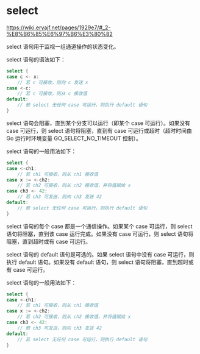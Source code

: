 # select
https://wiki.eryajf.net/pages/1929e7/#_2-%E8%B6%85%E6%97%B6%E3%80%82

select 语句用于监视一组通道操作的状态变化。

select 语句的语法如下：

```go
select {
case c <- x:
    // 若 c 可接收，则向 c 发送 x
case <-c:
    // 若 c 可接收，则从 c 接收值
default:
    // 若 select 无任何 case 可运行，则执行 default 语句
}
``` 
select 语句会阻塞，直到某个分支可以运行（即某个 case 可运行）。如果没有 case 可运行，则 select 语句将阻塞，直到有 case 可运行或超时（超时时间由 Go 运行时环境变量 GO_SELECT_NO_TIMEOUT 控制）。

select 语句的一般用法如下：

```go
select {
case <-ch1:
    // 若 ch1 可接收，则从 ch1 接收值
case x := <-ch2:
    // 若 ch2 可接收，则从 ch2 接收值，并将值赋给 x
case ch3 <- 42:
    // 若 ch3 可发送，则向 ch3 发送 42
default:
    // 若 select 无任何 case 可运行，则执行 default 语句
}
``` 

select 语句的每个 case 都是一个通信操作。如果某个 case 可运行，则 select 语句将阻塞，直到该 case 运行完成。如果没有 case 可运行，则 select 语句将阻塞，直到超时或有 case 可运行。

select 语句的 default 语句是可选的。如果 select 语句中没有 case 可运行，则执行 default 语句。如果没有 default 语句，则 select 语句将阻塞，直到超时或有 case 可运行。   

select 语句的一般用法如下：

```go
select {
case <-ch1:
    // 若 ch1 可接收，则从 ch1 接收值
case x := <-ch2:
    // 若 ch2 可接收，则从 ch2 接收值，并将值赋给 x
case ch3 <- 42:
    // 若 ch3 可发送，则向 ch3 发送 42
default:
    // 若 select 无任何 case 可运行，则执行 default 语句
}
``` 

    